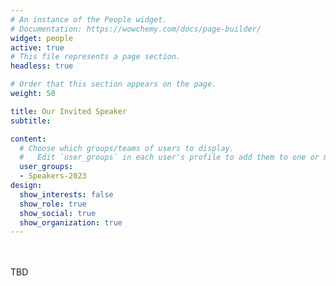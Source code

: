 ```yaml
---
# An instance of the People widget.
# Documentation: https://wowchemy.com/docs/page-builder/
widget: people
active: true 
# This file represents a page section.
headless: true

# Order that this section appears on the page.
weight: 50

title: Our Invited Speaker
subtitle:

content:
  # Choose which groups/teams of users to display.
  #   Edit `user_groups` in each user's profile to add them to one or more of these groups.
  user_groups:
  - Speakers-2023
design:
  show_interests: false
  show_role: true
  show_social: true
  show_organization: true
---
```

<br/>
<br/>
TBD
